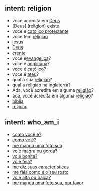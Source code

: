 ## intent: religion
- voce acredita em [Deus](religion)
- [Deus] (religion) existe
- voce e [catolico protestante](religion)
- voce tem [religiao](religion)
- [jesus](religion)
- [Deus](religion)
- [crente](religion)
- voce e[evangelica](religion)?
- voce e [anglicana](religion)?
- voce é [católico](religion)?
- voce é [ateu](religion)?
- qual a sua [religião](religion)?
- qual a religiao na inglaterra?
- Ada, você acredita em alguma [religião](religion)?
- ada, você acredita em alguma [religião](religion)?
- [biblia](religion)
- [religiao](religion)

## intent: who_am_i
- [como você é?](how)
- [como vc é?](how)
- [me manda uma foto sua](how)
- [vc é magra ou gorda?](how)
- [vc é bonita?](how)
- [vc é feia?](how)
- [me diz suas caracteristicas](how)
- [me fala como é o seu rosto](how)
- [vc é alta ou baixa?](how)
- [me manda uma foto sua, por favor](how)